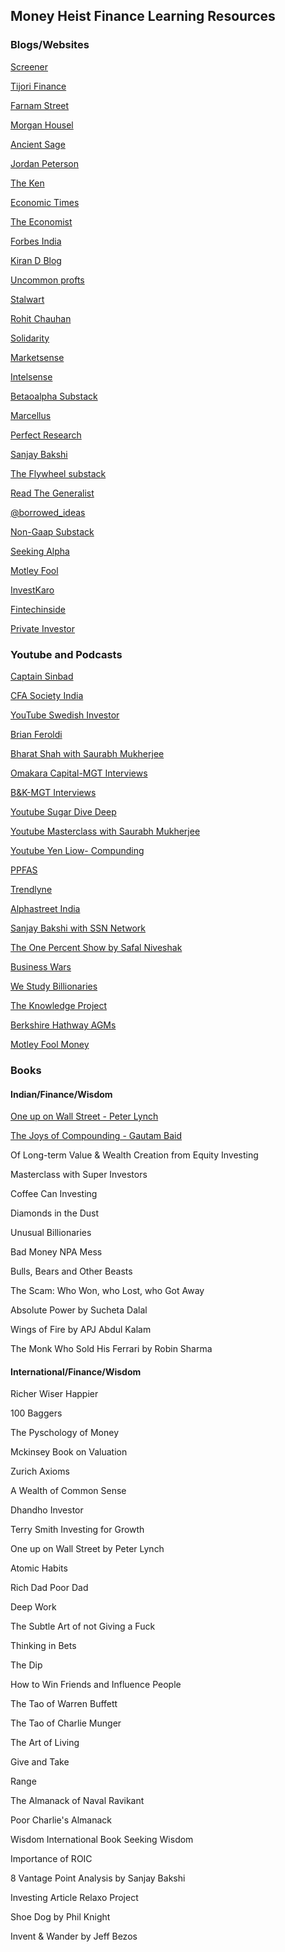 ## Money Heist Finance Learning Resources



### Blogs/Websites
[Screener](https://www.screener.in/)

[Tijori Finance](https://www.tijorifinance.com/)

[Farnam Street](https://fs.blog/)

[Morgan Housel](collaborativefund.com/blog)

[Ancient Sage](https://twitter.com/TheAncientSage)

[Jordan Peterson](https://www.jordanbpeterson.com/)

[The Ken](https://the-ken.com/)

[Economic Times](https://economictimes.indiatimes.com/)

[The Economist](https://www.economist.com/)

[Forbes India](https://www.forbesindia.com/)

[Kiran D Blog](kiraninvestsandlearns.wordpress.com)

[Uncommon profts](https://uncommonprofits.in/)

[Stalwart](http://stalwartvalue.com/blog/)

[Rohit Chauhan](https://twitter.com/rohitchauhan)

[Solidarity](https://www.solidarity.in/quarterly-letters/)

[Marketsense](https://marketsense.substack.com/)

[Intelsense](https://intelsense.in/)

[Betaoalpha Substack](https://saketmehrotra.com/premium-content/)

[Marcellus](https://marcellus.in/blog/)

[Perfect Research](https://perfectresearch.blogspot.in)

[Sanjay Bakshi](https://fundooprofessor.wordpress.com/)

[The Flywheel substack](https://theflywheel.substack.com/?utm_source=discover_search)

[Read The Generalist](https://www.readthegeneralist.com/)

[@borrowed_ideas](https://twitter.com/borrowed_ideas)

[Non-Gaap Substack](https://nongaap.substack.com/)

[Seeking Alpha](https://seekingalpha.com/)

[Motley Fool](https://www.fool.com/)

[InvestKaro](https://investkaroindia.substack.com/)

[Fintechinside](https://fintechinside.substack.com/p/fortynine)

[Private Investor](https://privateinvestor.substack.com)


### Youtube and Podcasts
[Captain Sinbad](https://www.youtube.com/c/CaptainSinbad)

[CFA Society India](https://www.youtube.com/c/IndiacfasocietyOrg_IAIP)

[YouTube  Swedish Investor](https://www.youtube.com/channel/UCAeAB8ABXGoGMbXuYPmiu2A)

[Brian Feroldi](https://www.youtube.com/channel/UCs60_Z83HU76uygzHRQl0kA)

[Bharat Shah with Saurabh Mukherjee](https://www.youtube.com/watch?v=IGaOW7tT-ik&t=1668s)

[Omakara Capital-MGT Interviews](https://www.youtube.com/c/OmkaraPathshala)

[B&K-MGT Interviews](https://www.youtube.com/channel/UCUNV0jzQHTp5pMPYsXX9yPg)

[Youtube  Sugar Dive Deep](https://www.youtube.com/watch?v=UMjHWi5uaUY&list=PLpU3tmEn1vp4SfcVbU39mGYYa9194vtT7&index=7&t=1214s)

[Youtube  Masterclass with Saurabh Mukherjee](https://www.youtube.com/watch?v=8uCxFTghxtc&list=PLpU3tmEn1vp4SfcVbU39mGYYa9194vtT7&index=10)

[Youtube  Yen Liow- Compunding](https://youtu.be/AeczYyvgBao)

[PPFAS](https://www.youtube.com/c/ppfasltd)

[Trendlyne](https://www.youtube.com/c/trendlyne)

[Alphastreet India](https://www.youtube.com/channel/UC10XEWaSTU7wo9IJL-SXM3g)

[Sanjay Bakshi with SSN Network](https://www.youtube.com/watch?v=f5FztictBQE)

[The One Percent Show by Safal Niveshak](https://open.spotify.com/show/5aOkaYLLVNVLLj3QhSASyi)

[Business Wars](https://open.spotify.com/show/6RbJUsaOaboqSBqQUfdQtR)

[We Study Billionaries](https://open.spotify.com/show/28RHOkXkuHuotUrkCdvlOP)

[The Knowledge Project](https://open.spotify.com/show/1VyK52NSZHaDKeMJzT4TSM)

[Berkshire Hathway AGMs](https://open.spotify.com/show/4bQf9WvU22gUm9WbFfHL7a?si=3VZsS5rdT7-LGDykZCbvuQ&utm_source=whatsapp&dl_branch=1)

[Motley Fool Money](https://open.spotify.com/show/7tXRc97C1fA0epHAGQuJOE?si=3f1a4792565744d7)

### Books
#### Indian/Finance/Wisdom
[One up on Wall Street - Peter Lynch](https://www.amazon.in/One-Up-Wall-Street-Already/dp/0743200403)

[The Joys of Compounding - Gautam Baid](https://www.amazon.in/Joys-Compounding-Passionate-Lifelong-Learning/dp/9390351014)

Of Long-term Value & Wealth Creation from Equity Investing

Masterclass with Super Investors

Coffee Can Investing

Diamonds in the Dust

Unusual Billionaries

Bad Money NPA Mess

Bulls, Bears and Other Beasts

The Scam: Who Won, who Lost, who Got Away

Absolute Power by Sucheta Dalal

Wings of Fire by APJ Abdul Kalam

The Monk Who Sold His Ferrari by Robin Sharma


#### International/Finance/Wisdom
Richer Wiser Happier

100 Baggers

The Pyschology of Money

Mckinsey Book on Valuation

Zurich Axioms

A Wealth of Common Sense

Dhandho Investor

Terry Smith Investing for Growth

One up on Wall Street by Peter Lynch

Atomic Habits

Rich Dad Poor Dad

Deep Work

The Subtle Art of not Giving a Fuck

Thinking in Bets

The Dip

How to Win Friends and Influence People

The Tao of Warren Buffett

The Tao of Charlie Munger

The Art of Living

Give and Take

Range

The Almanack of Naval Ravikant

Poor Charlie's Almanack

Wisdom  International Book  Seeking Wisdom

Importance of ROIC

8 Vantage Point Analysis by Sanjay Bakshi

Investing  Article  Relaxo Project

Shoe Dog by Phil Knight

Invent & Wander by Jeff Bezos
